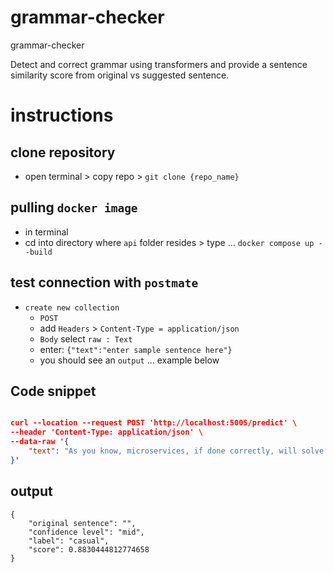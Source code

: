 # grammar-checker
grammar-checker

Detect and correct grammar using transformers and provide a sentence similarity score from original vs suggested sentence. 

# instructions
## clone repository
- open terminal > copy repo > `git clone {repo_name}`

## pulling `docker image` 
- in terminal 
- cd into directory where `api` folder resides > type ... `docker compose up --build` 

## test connection with `postmate`
- `create new collection` 
  - `POST`
  - add `Headers` > `Content-Type = application/json`
  - `Body` select `raw : Text`
  - enter: `{"text":"enter sample sentence here"}`
  - you should see an `output` ... example below


## Code snippet
```json

curl --location --request POST 'http://localhost:5005/predict' \
--header 'Content-Type: application/json' \
--data-raw '{
    "text": "As you know, microservices, if done correctly, will solve most of your scalability challenges."
}'


```

## output
```
{
    "original sentence": "",
    "confidence level": "mid",
    "label": "casual",
    "score": 0.8830444812774658
}
```
